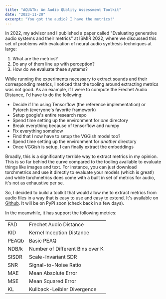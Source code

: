 ```yaml
---
title: "AQUATk: An Audio QUality Assessment Toolkit"
date: "2023-11-20"
excerpt: "You got the audio? I have the metrics!"
---
```



In 2022, my advisor and I published a paper called "Evaluating generative audio systems and their metrics" at ISMIR 2022, where we discussed this set of problems with evaluation of neural audio synthesis techniques at large: 

1. What are the metrics? 
2. Do any of them line up with perception? 
3. How do we evaluate these systems?

While running the experiments necessary to extract sounds and their corresponding metrics, I noticed that the tooling around extracting metrics was not good. As an example, if I were to compute the Frechet Audio Distance, I'd have to do the following: 

- Decide if I'm using Tensorflow (the reference implementation) or Pytorch (everyone's favorite framework)
- Setup google's entire research repo 
- Spend time setting up the environment for *one* directory
- Break everything because of tensorflow and numpy 
- Fix everything somehow
- Find that I now have to setup the VGGish model too? 
- Spend time setting up the environment for *another* directory
- Once VGGish is setup, I can finally extract the embeddings

Broadly, this is a significantly terrible way to extract metrics in my opinion. This is so far behind the curve compared to the tooling available to evaluate things like images and text. For instance, you can just download torchmetrics and use it directly to evaluate your models (which is great!) and while torchmetrics does come with a built in set of metrics for audio, it's not as exhaustive per se. 

So, I decided to build a toolkit that would allow me to extract metrics from audio files in a way that is easy to use and easy to extend. It's available on [Github](https://github.com/ashvala/AQUA-Tk). It will be on PyPi soon (check back in a few days). 

In the meanwhile, it has support the following metrics: 

|  |                     |
| ------ |---------------------------------|
| FAD | Frechet Audio Distance          |
| KID | Kernel Inception Distance       |
| PEAQb | Basic PEAQ                      |
| NDB/k | Number of Different Bins over K |
| SISDR | Scale-Invariant SDR             |
| SNR | Signal-to-Noise Ratio           |
| MAE | Mean Absolute Error             |
| MSE | Mean Squared Error              |
| KL | Kullback-Leibler Divergence     |




